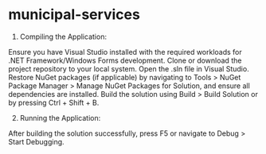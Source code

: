 # municipal-services
1. Compiling the Application:
   
Ensure you have Visual Studio installed with the required workloads for .NET Framework/Windows Forms development.
Clone or download the project repository to your local system.
Open the .sln file in Visual Studio.
Restore NuGet packages (if applicable) by navigating to Tools > NuGet Package Manager > Manage NuGet Packages for Solution, and ensure all dependencies are installed.
Build the solution using Build > Build Solution or by pressing Ctrl + Shift + B.

2. Running the Application:
   
After building the solution successfully, press F5 or navigate to Debug > Start Debugging.
